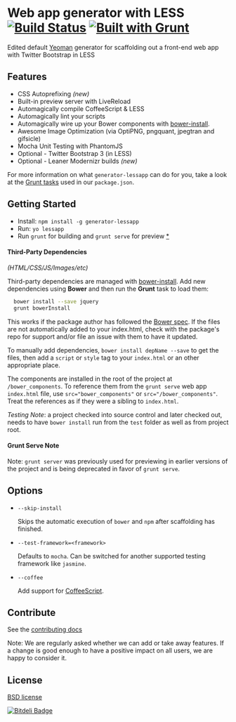 # Web app generator with LESS [![Build Status](https://secure.travis-ci.org/robinpokorny/generator-lessapp.png?branch=master)](http://travis-ci.org/robinpokorny/generator-lessapp) [![Built with Grunt](https://cdn.gruntjs.com/builtwith.png)](http://gruntjs.com/)

Edited default [Yeoman](http://yeoman.io) generator for scaffolding out a front-end web app with Twitter Bootstrap in LESS

## Features

* CSS Autoprefixing *(new)*
* Built-in preview server with LiveReload
* Automagically compile CoffeeScript & LESS
* Automagically lint your scripts
* Automagically wire up your Bower components with [bower-install](#third-party-dependencies).
* Awesome Image Optimization (via OptiPNG, pngquant, jpegtran and gifsicle)
* Mocha Unit Testing with PhantomJS
* Optional - Twitter Bootstrap 3 (in LESS)
* Optional - Leaner Modernizr builds *(new)*

For more information on what `generator-lessapp` can do for you, take a look at the [Grunt tasks](https://github.com/robinpokorny/generator-lessapp/blob/master/app/templates/_package.json) used in our `package.json`.


## Getting Started

- Install: `npm install -g generator-lessapp`
- Run: `yo lessapp`
- Run `grunt` for building and `grunt serve` for preview [*](#serve-note)


#### Third-Party Dependencies

*(HTML/CSS/JS/Images/etc)*

Third-party dependencies are managed with [bower-install](https://github.com/stephenplusplus/grunt-bower-install). Add new dependencies using **Bower** and then run the **Grunt** task to load them:

```bash
  bower install --save jquery
  grunt bowerInstall
```

This works if the package author has followed the [Bower spec](https://github.com/bower/bower.json-spec). If the files are not automatically added to your index.html, check with the package's repo for support and/or file an issue with them to have it updated.

To manually add dependencies, `bower install depName --save` to get the files, then add a `script` or `style` tag to your `index.html` or an other appropriate place.

The components are installed in the root of the project at `/bower_components`. To reference them from the `grunt serve` web app `index.html` file, use `src="bower_components"` or `src="/bower_components"`. Treat the references as if they were a sibling to `index.html`.

*Testing Note*: a project checked into source control and later checked out, needs to have `bower install` run from the `test` folder as well as from project root.


#### Grunt Serve Note

Note: `grunt server` was previously used for previewing in earlier versions of the project and is being deprecated in favor of `grunt serve`.


## Options

* `--skip-install`

  Skips the automatic execution of `bower` and `npm` after scaffolding has finished.

* `--test-framework=<framework>`

  Defaults to `mocha`. Can be switched for another supported testing framework like `jasmine`.

* `--coffee`

  Add support for [CoffeeScript](http://coffeescript.org/).


## Contribute

See the [contributing docs](https://github.com/yeoman/yeoman/blob/master/contributing.md)

Note: We are regularly asked whether we can add or take away features. If a change is good enough to have a positive impact on all users, we are happy to consider it.

## License

[BSD license](http://opensource.org/licenses/bsd-license.php)

[![Bitdeli Badge](https://d2weczhvl823v0.cloudfront.net/robinpokorny/generator-lessapp/trend.png)](https://bitdeli.com/free "Bitdeli Badge")
